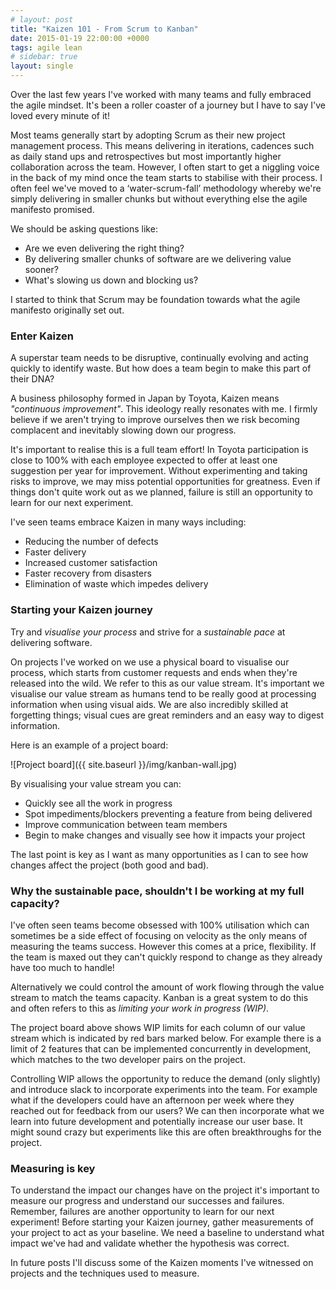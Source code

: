 ```yaml
---
# layout: post
title: "Kaizen 101 - From Scrum to Kanban"
date: 2015-01-19 22:00:00 +0000
tags: agile lean
# sidebar: true
layout: single
---
```


Over the last few years I've worked with many teams and fully embraced the agile mindset.
It's been a roller coaster of a journey but I have to say I've loved every minute of it!

Most teams generally start by adopting Scrum as their new project management process.
This means delivering in iterations, cadences such as daily stand ups and retrospectives but most importantly higher collaboration across the team.
However, I often start to get a niggling voice in the back of my mind once the team starts to stabilise with their process.
I often feel we've moved to a ‘water-scrum-fall’ methodology whereby we're simply delivering in smaller chunks but without everything else the agile manifesto promised.

We should be asking questions like:

* Are we even delivering the right thing?
* By delivering smaller chunks of software are we delivering value sooner?
* What's slowing us down and blocking us?

I started to think that Scrum may be foundation towards what the agile manifesto originally set out.

### Enter Kaizen
A superstar team needs to be disruptive, continually evolving and acting quickly to identify waste.
But how does a team begin to make this part of their DNA?

A business philosophy formed in Japan by Toyota, Kaizen means *"continuous improvement"*.
This ideology really resonates with me. I firmly believe if we aren't trying to improve ourselves then we risk becoming complacent and inevitably slowing down our progress.

It's important to realise this is a full team effort! In Toyota participation is close to 100%
with each employee expected to offer at least one suggestion per year for improvement.
Without experimenting and taking risks to improve, we may miss potential opportunities for greatness.
Even if things don't quite work out as we planned, failure is still an opportunity to learn for our next experiment.

I've seen teams embrace Kaizen in many ways including:

* Reducing the number of defects
* Faster delivery
* Increased customer satisfaction
* Faster recovery from disasters
* Elimination of waste which impedes delivery

### Starting your Kaizen journey
Try and *visualise your process* and strive for a *sustainable pace* at delivering software.

On projects I've worked on we use a physical board to visualise our process, which starts from customer requests and ends when they're released into the wild.
We refer to this as our value stream. It's important we visualise our value stream as humans tend to be really good at processing information when using visual aids.
We are also incredibly skilled at forgetting things; visual cues are great reminders and an easy way to digest information.

Here is an example of a project board:

![Project board]({{ site.baseurl }}/img/kanban-wall.jpg)

By visualising your value stream you can:

* Quickly see all the work in progress
* Spot impediments/blockers preventing a feature from being delivered
* Improve communication between team members
* Begin to make changes and visually see how it impacts your project

The last point is key as I want as many opportunities as I can to see how changes affect the project (both good and bad).

### Why the sustainable pace, shouldn't I be working at my full capacity?
I've often seen teams become obsessed with 100% utilisation which can sometimes be a side effect of focusing on velocity as the only means of measuring the teams success.
However this comes at a price, flexibility. If the team is maxed out they can't quickly respond to change as they already have too much to handle!

Alternatively we could control the amount of work flowing through the value stream to match the teams capacity.
Kanban is a great system to do this and often refers to this as *limiting your work in progress (WIP)*.

The project board above shows WIP limits for each column of our value stream which is indicated by red bars marked below.
For example there is a limit of 2 features that can be implemented concurrently in development, which matches to the two developer pairs on the project.

Controlling WIP allows the opportunity to reduce the demand (only slightly) and introduce slack to incorporate experiments into the team.
For example what if the developers could have an afternoon per week where they reached out for feedback from our users?
We can then incorporate what we learn into future development and potentially increase our user base.
It might sound crazy but experiments like this are often breakthroughs for the project.

### Measuring is key
To understand the impact our changes have on the project it's important to measure our progress and understand our successes and failures.
Remember, failures are another opportunity to learn for our next experiment!
Before starting your Kaizen journey, gather measurements of your project to act as your baseline.
We need a baseline to understand what impact we've had and validate whether the hypothesis was correct.

In future posts I'll discuss some of the Kaizen moments I've witnessed on projects and the techniques used to measure.
